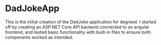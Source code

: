 # DadJokeApp

This is the initial creation of the DadJoke application for degreed. I started off by creating an ASP.NET Core API backend connected to an angular frontend, and
tested basic functionality with built-in files to ensure both components worked as intended.